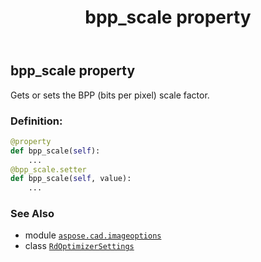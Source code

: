 ﻿---
title: bpp_scale property
second_title: Aspose.CAD for Python via .NET API References
description: 
type: docs
weight: 50
url: /python-net/aspose.cad.imageoptions/rdoptimizersettings/bpp_scale/
is_root: false
---

## bpp_scale property


Gets or sets the BPP (bits per pixel) scale factor.
### Definition:
```python
@property
def bpp_scale(self):
    ...
@bpp_scale.setter
def bpp_scale(self, value):
    ...
```

### See Also
* module [`aspose.cad.imageoptions`](../../)
* class [`RdOptimizerSettings`](/cad/python-net/aspose.cad.imageoptions/rdoptimizersettings)
